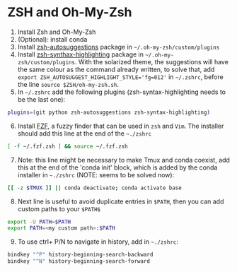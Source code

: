 # ZSH and Oh-My-Zsh

1. Install Zsh and Oh-My-Zsh
2. (Optional): install conda
3. Install [zsh-autosuggestions](https://github.com/zsh-users/zsh-autosuggestions) package in `~/.oh-my-zsh/custom/plugins`
4. Install [zsh-synthax-highlighting](https://github.com/zsh-users/zsh-syntax-highlighting) package in `~/.oh-my-zsh/custom/plugins`. With the solarized theme, the suggestions will have the same colour as the command already written, to solve that, add `export ZSH_AUTOSUGGEST_HIGHLIGHT_STYLE='fg=012'` in `~/.zshrc`, before the line `source $ZSH/oh-my-zsh.sh`.
5. In `~/.zshrc` add the following plugins (zsh-syntax-highlighting needs to be the last one):
```bash
plugins=(git python zsh-autosuggestions zsh-syntax-highlighting)
```
6. Install [FZF](https://github.com/junegunn/fzf), a fuzzy finder that can be used in `zsh` and `Vim`. The installer should add this line at the end of the `~./zshrc`
```bash
[ -f ~/.fzf.zsh ] && source ~/.fzf.zsh
```
7. Note: this line might be necessary to make Tmux and conda coexist, add this at the end of the 'conda init' block, which is added by the conda installer in `~./zshrc` (NOTE: seems to be solved now):
```bash
[[ -z $TMUX ]] || conda deactivate; conda activate base
```
8. Next line is useful to avoid duplicate entries in `$PATH`, then you can add custom paths to your `$PATH$`
```bash
export -U PATH=$PATH
export PATH=<my custom path>:$PATH
```
9. To use ctrl+ P/N to navigate in history, add in `~./zshrc`:
```bash
bindkey "^P" history-beginning-search-backward
bindkey "^N" history-beginning-search-forward
```
